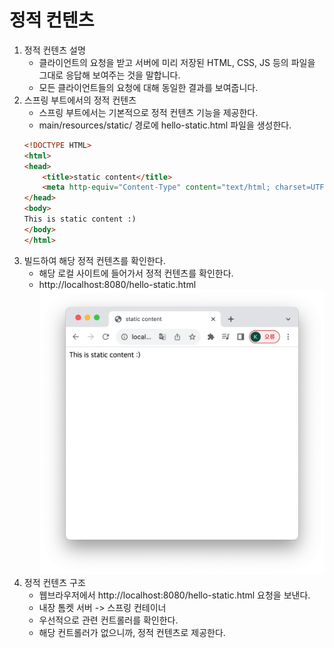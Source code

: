 # 정적 컨텐츠

1. 정적 컨텐츠 설명   
   - 클라이언트의 요청을 받고 서버에 미리 저장된 HTML, CSS, JS 등의 파일을 그대로 응답해 보여주는 것을 말합니다.
   - 모든 클라이언트들의 요청에 대해 동일한 결과를 보여줍니다.
2. 스프링 부트에서의 정적 컨텐츠
   - 스프링 부트에서는 기본적으로 정적 컨텐츠 기능을 제공한다.
   - main/resources/static/ 경로에 hello-static.html 파일을 생성한다.
    ````html
    <!DOCTYPE HTML>
    <html>
    <head>
        <title>static content</title>
        <meta http-equiv="Content-Type" content="text/html; charset=UTF-8"/>
    </head>
    <body>
    This is static content :)
    </body>
    </html>
    ````
3. 빌드하여 해당 정적 컨텐츠를 확인한다.   
   - 해당 로컬 사이트에 들어가서 정적 컨텐츠를 확인한다.
   - http://localhost:8080/hello-static.html
   ![](정적컨텐츠1.png)
4. 정적 컨텐츠 구조 
   - 웹브라우저에서 http://localhost:8080/hello-static.html 요청을 보낸다.
   - 내장 톰켓 서버 -> 스프링 컨테이너
   - 우선적으로 관련 컨트롤러를 확인한다.
   - 해당 컨트롤러가 없으니까, 정적 컨텐츠로 제공한다.